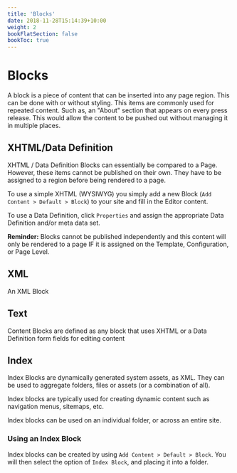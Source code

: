```yaml
---
title: 'Blocks'
date: 2018-11-28T15:14:39+10:00
weight: 2
bookFlatSection: false
bookToc: true
---
```


# Blocks

A block is a piece of content that can be inserted into any page region. This can be 
done with or without styling. This items are commonly used for repeated content.
Such as, an "About" section that appears on every press release. This would
allow the content to be pushed out without managing it in multiple places.

## XHTML/Data Definition

XHTML / Data Definition Blocks can essentially be compared to a Page. However,
these items cannot be published on their own. They have to be assigned to a region
before being rendered to a page.

To use a simple XHTML (WYSIWYG) you simply add a new Block (`Add Content > Default > Block`) to your site
and fill in the Editor content.

To use a Data Definition, click `Properties` and assign the appropriate Data Definition
and/or meta data set.

**Reminder:** Blocks cannot be published independently and this content will only
be rendered to a page IF it is assigned on the Template, Configuration, or Page Level.

## XML

An XML Block

## Text

Content Blocks are defined as any block that uses XHTML or a Data Definition form fields for editing content

## Index

Index Blocks are dynamically generated system assets, as XML. They can be used
to aggregate folders, files or assets (or a combination of all).

Index blocks are typically used for creating dynamic content such as navigation menus,
sitemaps, etc.

Index blocks can be used on an individual folder, or across an entire site.

### Using an Index Block

Index blocks can be created by using `Add Content > Default > Block`. You will then 
select the option of `Index Block`, and placing it into a folder.

